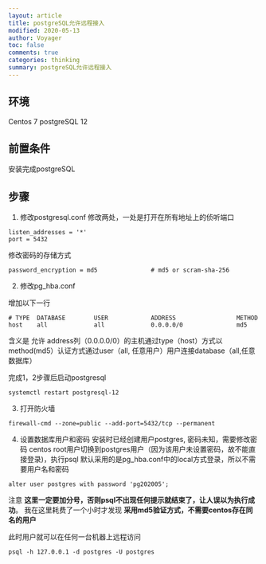 ```yaml
---
layout: article
title: postgreSQL允许远程接入
modified: 2020-05-13
author: Voyager
toc: false
comments: true
categories: thinking
summary: postgreSQL允许远程接入
---
```

## 环境
Centos  7
postgreSQL 12

## 前置条件
安装完成postgreSQL


## 步骤
1. 修改postgresql.conf
修改两处，一处是打开在所有地址上的侦听端口
```
listen_addresses = '*'                  
port = 5432   
```
修改密码的存储方式
```
password_encryption = md5               # md5 or scram-sha-256
```
2. 修改pg_hba.conf

增加以下一行

```
# TYPE  DATABASE        USER            ADDRESS                 METHOD
host    all             all             0.0.0.0/0               md5
```
含义是 允许 address列（0.0.0.0/0）的主机通过type（host）方式以method(md5）认证方式通过user（all, 任意用户）用户连接database（all,任意数据库）

完成1，2步骤后启动postgresql
```
systemctl restart postgresql-12
```


3. 打开防火墙
```
firewall-cmd --zone=public --add-port=5432/tcp --permanent
```

4. 设置数据库用户和密码
安装时已经创建用户postgres, 密码未知，需要修改密码
centos root用户切换到postgres用户（因为该用户未设置密码，故不能直接登录)，执行psql
默认采用的是pg_hba.conf中的local方式登录，所以不需要用户名和密码
```
alter user postgres with password 'pg202005';
```
注意
**这里一定要加分号，否则psql不出现任何提示就结束了，让人误以为执行成功**。 我在这里耗费了一个小时才发现
**采用md5验证方式，不需要centos存在同名的用户**


此时用户就可以在任何一台机器上远程访问
```
psql -h 127.0.0.1 -d postgres -U postgres
```

